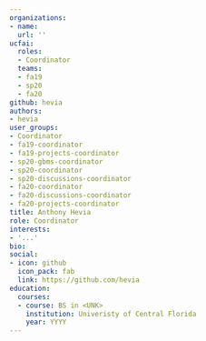 ```yaml
---
organizations:
- name:
  url: ''
ucfai:
  roles:
  - Coordinator
  teams:
  - fa19
  - sp20
  - fa20
github: hevia
authors:
- hevia
user_groups:
- Coordinator
- fa19-coordinator
- fa19-projects-coordinator
- sp20-gbms-coordinator
- sp20-coordinator
- sp20-discussions-coordinator
- fa20-coordinator
- fa20-discussions-coordinator
- fa20-projects-coordinator
title: Anthony Hevia
role: Coordinator
interests:
- '...'
bio:
social:
- icon: github
  icon_pack: fab
  link: https://github.com/hevia
education:
  courses:
  - course: BS in <UNK>
    institution: Univeristy of Central Florida
    year: YYYY
---
```

